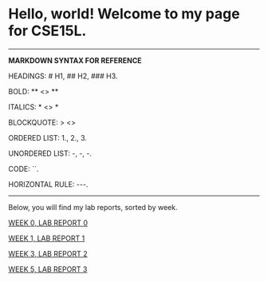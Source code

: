 # Hello, world! Welcome to my page for CSE15L. 
---
**MARKDOWN SYNTAX FOR REFERENCE**

HEADINGS: # H1, ## H2, ### H3. 

BOLD: ** <> **

ITALICS: * <> *

BLOCKQUOTE: > <>

ORDERED LIST: 1., 2., 3. 

UNORDERED LIST: -, -, -.

CODE: ``.

HORIZONTAL RULE: ---.

---

Below, you will find my lab reports, sorted by week. 

[WEEK 0, LAB REPORT 0](https://yuimoz.github.io/cse15l-lab-reports/lab-report-1-week-0.html)

[WEEK 1, LAB REPORT 1](https://yuimoz.github.io/cse15l-lab-reports/lab-report-1-week-1.html)

[WEEK 3, LAB REPORT 2](https://yuimoz.github.io/cse15l-lab-reports/lab-report-2-week-3.html)

[WEEK 5, LAB REPORT 3](https://yuimoz.github.io/cse15l-lab-reports/lab-report-3-week-5.html)
